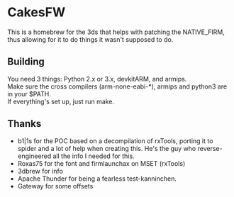 CakesFW
=======

This is a homebrew for the 3ds that helps with patching the NATIVE\_FIRM, thus allowing for it to do things it wasn't supposed to do.

Building
--------

You need 3 things: Python 2.x or 3.x, devkitARM, and armips.  
Make sure the cross compilers (arm-none-eabi-\*), armips and python3 are in your $PATH.  
If everything's set up, just run make.  


Thanks
------

* b1|1s for the POC based on a decompilation of rxTools, porting it to spider and a lot of help when creating this. He's the guy who reverse-engineered all the info I needed for this.
* Roxas75 for the font and firmlaunchax on MSET (rxTools)
* 3dbrew for info
* Apache Thunder for being a fearless test-kanninchen.
* Gateway for some offsets
